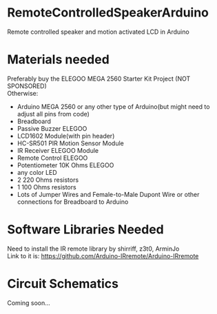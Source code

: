# RemoteControlledSpeakerArduino
Remote controlled speaker and motion activated LCD in Arduino
# Materials needed
Preferably buy the ELEGOO MEGA 2560 Starter Kit Project (NOT SPONSORED)<br />
Otherwise:
- Arduino MEGA 2560 or any other type of Arduino(but might need to adjust all pins from code)
- Breadboard
- Passive Buzzer ELEGOO
- LCD1602 Module(with pin header)
- HC-SR501 PIR Motion Sensor Module
- IR Receiver ELEGOO Module
- Remote Control ELEGOO
- Potentiometer 10K Ohms ELEGOO
- any color LED
- 2 220 Ohms resistors
- 1 100 Ohms resistors
- Lots of Jumper Wires and Female-to-Male Dupont Wire or other connections for Breadboard to Arduino
# Software Libraries Needed
Need to install the IR remote library by shirriff, z3t0, ArminJo<br />
Link to it is: https://github.com/Arduino-IRremote/Arduino-IRremote
# Circuit Schematics
Coming soon...
